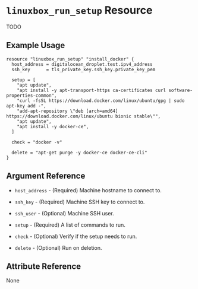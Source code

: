 # `linuxbox_run_setup` Resource

TODO

## Example Usage

```hcl
resource "linuxbox_run_setup" "install_docker" {
  host_address = digitalocean_droplet.test.ipv4_address
  ssh_key      = tls_private_key.ssh_key.private_key_pem

  setup = [
    "apt update",
    "apt install -y apt-transport-https ca-certificates curl software-properties-common",
    "curl -fsSL https://download.docker.com/linux/ubuntu/gpg | sudo apt-key add -",
    "add-apt-repository \"deb [arch=amd64] https://download.docker.com/linux/ubuntu bionic stable\"",
    "apt update",
    "apt install -y docker-ce",
  ]

  check = "docker -v"

  delete = "apt-get purge -y docker-ce docker-ce-cli"
}
```

## Argument Reference

* `host_address` - (Required) Machine hostname to connect to.
* `ssh_key`      - (Required) Machine SSH key to connect to.
* `ssh_user`     - (Optional) Machine SSH user.

* `setup`        - (Required) A list of commands to run.
* `check`        - (Optional) Verify if the setup needs to run.
* `delete`       - (Optional) Run on deletion.

## Attribute Reference

None
